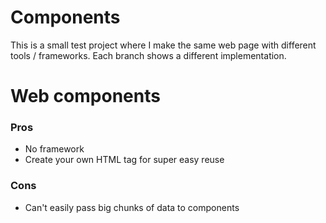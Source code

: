 # Components
This is a small test project where I make the same web page with different tools / frameworks. Each branch shows a different implementation.

# Web components
### Pros
- No framework
- Create your own HTML tag for super easy reuse
### Cons
- Can't easily pass big chunks of data to components
